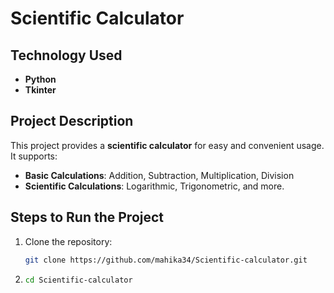 # Scientific Calculator

## Technology Used
- **Python**
- **Tkinter**

## Project Description
This project provides a **scientific calculator** for easy and convenient usage. It supports:
- **Basic Calculations**: Addition, Subtraction, Multiplication, Division
- **Scientific Calculations**: Logarithmic, Trigonometric, and more.

## Steps to Run the Project

1. Clone the repository:
   ```bash
   git clone https://github.com/mahika34/Scientific-calculator.git
2. ```bash
   cd Scientific-calculator
